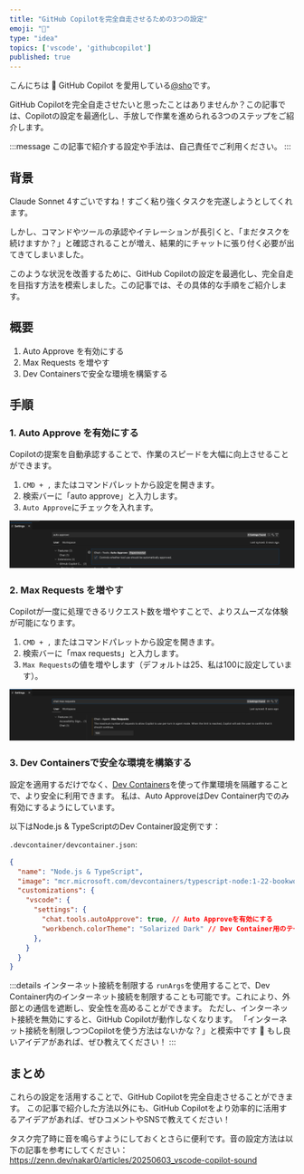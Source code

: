 ```yaml
---
title: "GitHub Copilotを完全自走させるための3つの設定"
emoji: "🏃"
type: "idea"
topics: ['vscode', 'githubcopilot']
published: true
---
```


こんにちは 👋
GitHub Copilot を愛用している[@sho](https://x.com/sh0o0000)です。

GitHub Copilotを完全自走させたいと思ったことはありませんか？この記事では、Copilotの設定を最適化し、手放しで作業を進められる3つのステップをご紹介します。

:::message
この記事で紹介する設定や手法は、自己責任でご利用ください。
:::

## 背景

Claude Sonnet 4すごいですね！すごく粘り強くタスクを完遂しようとしてくれます。

しかし、コマンドやツールの承認やイテレーションが長引くと、「まだタスクを続けますか？」と確認されることが増え、結果的にチャットに張り付く必要が出てきてしまいました。

このような状況を改善するために、GitHub Copilotの設定を最適化し、完全自走を目指す方法を模索しました。この記事では、その具体的な手順をご紹介します。

## 概要

1. Auto Approve を有効にする
2. Max Requests を増やす
3. Dev Containersで安全な環境を構築する

## 手順

### 1. Auto Approve を有効にする

Copilotの提案を自動承認することで、作業のスピードを大幅に向上させることができます。

1. `CMD + ,` またはコマンドパレットから設定を開きます。
2. 検索バーに「auto approve」と入力します。
3. `Auto Approve`にチェックを入れます。

![Auto Approve 設定](/images/20250605_vscode-copilot-auto/auto-approve.png)

### 2. Max Requests を増やす

Copilotが一度に処理できるリクエスト数を増やすことで、よりスムーズな体験が可能になります。

1. `CMD + ,` またはコマンドパレットから設定を開きます。
2. 検索バーに「max requests」と入力します。
3. `Max Requests`の値を増やします（デフォルトは25、私は100に設定しています）。

![Max Requests 設定](/images/20250605_vscode-copilot-auto/max-requests.png)

### 3. Dev Containersで安全な環境を構築する

設定を適用するだけでなく、[Dev Containers](https://marketplace.visualstudio.com/items?itemName=ms-vscode-remote.remote-containers)を使って作業環境を隔離することで、より安全に利用できます。
私は、Auto ApproveはDev Container内でのみ有効にするようにしています。

以下はNode.js & TypeScriptのDev Container設定例です：

`.devcontainer/devcontainer.json`:

```json
{
  "name": "Node.js & TypeScript",
  "image": "mcr.microsoft.com/devcontainers/typescript-node:1-22-bookworm",
  "customizations": {
    "vscode": {
      "settings": {
        "chat.tools.autoApprove": true, // Auto Approveを有効にする
        "workbench.colorTheme": "Solarized Dark" // Dev Container用のテーマを設定しておくと見やすい
      },
    }
  }
}
```

:::details インターネット接続を制限する
`runArgs`を使用することで、Dev Container内のインターネット接続を制限することも可能です。これにより、外部との通信を遮断し、安全性を高めることができます。
ただし、インターネット接続を無効にすると、GitHub Copilotが動作しなくなります。
「インターネット接続を制限しつつCopilotを使う方法はないかな？」と模索中です 🤔
もし良いアイデアがあれば、ぜひ教えてください！
:::

## まとめ

これらの設定を活用することで、GitHub Copilotを完全自走させることができます。
この記事で紹介した方法以外にも、GitHub Copilotをより効率的に活用するアイデアがあれば、ぜひコメントやSNSで教えてください！

タスク完了時に音を鳴らすようにしておくとさらに便利です。音の設定方法は以下の記事を参考にしてください：
https://zenn.dev/nakar0/articles/20250603_vscode-copilot-sound
